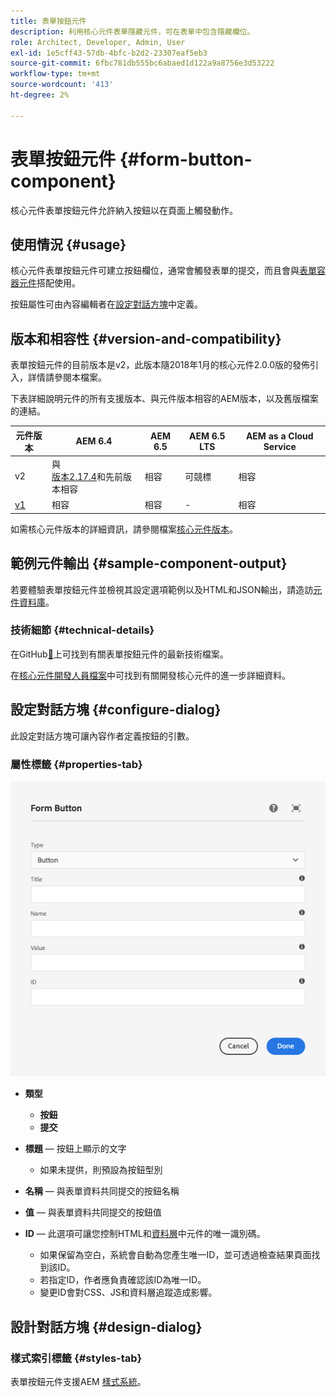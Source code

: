 ```yaml
---
title: 表單按鈕元件
description: 利用核心元件表單隱藏元件，可在表單中包含隱藏欄位。
role: Architect, Developer, Admin, User
exl-id: 1e5cff43-57db-4bfc-b2d2-23307eaf5eb3
source-git-commit: 6fbc781db555bc6abaed1d122a9a8756e3d53222
workflow-type: tm+mt
source-wordcount: '413'
ht-degree: 2%

---
```


# 表單按鈕元件 {#form-button-component}

核心元件表單按鈕元件允許納入按鈕以在頁面上觸發動作。

## 使用情況 {#usage}

核心元件表單按鈕元件可建立按鈕欄位，通常會觸發表單的提交，而且會與[表單容器元件](form-container.md)搭配使用。

按鈕屬性可由內容編輯者在[設定對話方塊](#configure-dialog)中定義。

## 版本和相容性 {#version-and-compatibility}

表單按鈕元件的目前版本是v2，此版本隨2018年1月的核心元件2.0.0版的發佈引入，詳情請參閱本檔案。

下表詳細說明元件的所有支援版本、與元件版本相容的AEM版本，以及舊版檔案的連結。

| 元件版本 | AEM 6.4 | AEM 6.5 | AEM 6.5 LTS | AEM as a Cloud Service  |
|--- |--- |--- |---|---|
| v2 | 與<br>[版本2.17.4](/help/versions.md)和先前版本相容 | 相容 | 可競標 | 相容 |
| [v1](/help/components/v1/form-button-v1.md) | 相容 | 相容 | - | 相容 |

如需核心元件版本的詳細資訊，請參閱檔案[核心元件版本](/help/versions.md)。

## 範例元件輸出 {#sample-component-output}

若要體驗表單按鈕元件並檢視其設定選項範例以及HTML和JSON輸出，請造訪[元件資料庫](https://adobe.com/go/aem_cmp_library_form_button)。

### 技術細節 {#technical-details}

在GitHub[&#128279;](https://adobe.com/go/aem_cmp_tech_form_button_v2)上可找到有關表單按鈕元件的最新技術檔案。

在[核心元件開發人員檔案](/help/developing/overview.md)中可找到有關開發核心元件的進一步詳細資料。

## 設定對話方塊 {#configure-dialog}

此設定對話方塊可讓內容作者定義按鈕的引數。

### 屬性標籤 {#properties-tab}

![表單按鈕元件的編輯對話方塊](/help/assets/form-button-edit.png)

* **類型**

   * **按鈕**
   * **提交**

* **標題** — 按鈕上顯示的文字

   * 如果未提供，則預設為按鈕型別

* **名稱** — 與表單資料共同提交的按鈕名稱
* **值** — 與表單資料共同提交的按鈕值

* **ID** — 此選項可讓您控制HTML和[資料層](/help/developing/data-layer/overview.md)中元件的唯一識別碼。
   * 如果保留為空白，系統會自動為您產生唯一ID，並可透過檢查結果頁面找到該ID。
   * 若指定ID，作者應負責確認該ID為唯一ID。
   * 變更ID會對CSS、JS和資料層追蹤造成影響。

## 設計對話方塊 {#design-dialog}

### 樣式索引標籤 {#styles-tab}

表單按鈕元件支援AEM [樣式系統](/help/get-started/authoring.md#component-styling)。
